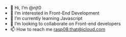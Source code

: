 - 👋 Hi, I’m @njt0
- 👀 I’m interested in Front-End Development
- 🌱 I’m currently learning Javascript 
- 💞️ I’m looking to collaborate on Front-end developers
- 📫 How to reach me rasp08.that@icloud.com

<!---
njt0/njt0 is a ✨ special ✨ repository because its `README.md` (this file) appears on your GitHub profile.
You can click the Preview link to take a look at your changes.
--->

